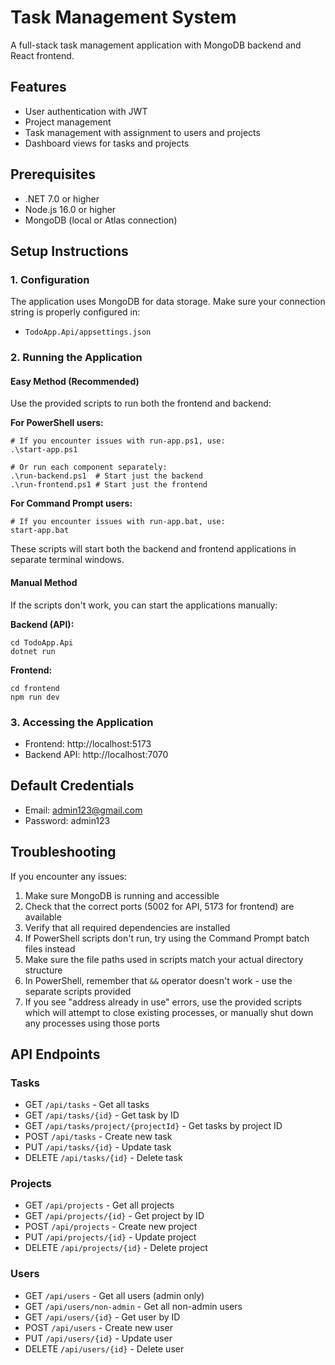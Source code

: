 # Task Management System

A full-stack task management application with MongoDB backend and React frontend.

## Features

- User authentication with JWT
- Project management
- Task management with assignment to users and projects
- Dashboard views for tasks and projects

## Prerequisites

- .NET 7.0 or higher
- Node.js 16.0 or higher
- MongoDB (local or Atlas connection)

## Setup Instructions

### 1. Configuration

The application uses MongoDB for data storage. Make sure your connection string is properly configured in:
- `TodoApp.Api/appsettings.json`

### 2. Running the Application

#### Easy Method (Recommended)

Use the provided scripts to run both the frontend and backend:

**For PowerShell users:**
```
# If you encounter issues with run-app.ps1, use:
.\start-app.ps1

# Or run each component separately:
.\run-backend.ps1  # Start just the backend
.\run-frontend.ps1 # Start just the frontend
```

**For Command Prompt users:**
```
# If you encounter issues with run-app.bat, use:
start-app.bat
```

These scripts will start both the backend and frontend applications in separate terminal windows.

#### Manual Method

If the scripts don't work, you can start the applications manually:

**Backend (API):**
```
cd TodoApp.Api
dotnet run
```

**Frontend:**
```
cd frontend
npm run dev
```

### 3. Accessing the Application

- Frontend: http://localhost:5173
- Backend API: http://localhost:7070

## Default Credentials

- Email: admin123@gmail.com
- Password: admin123

## Troubleshooting

If you encounter any issues:

1. Make sure MongoDB is running and accessible
2. Check that the correct ports (5002 for API, 5173 for frontend) are available
3. Verify that all required dependencies are installed
4. If PowerShell scripts don't run, try using the Command Prompt batch files instead
5. Make sure the file paths used in scripts match your actual directory structure
6. In PowerShell, remember that `&&` operator doesn't work - use the separate scripts provided
7. If you see "address already in use" errors, use the provided scripts which will attempt to close existing processes, or manually shut down any processes using those ports

## API Endpoints

### Tasks

- GET `/api/tasks` - Get all tasks
- GET `/api/tasks/{id}` - Get task by ID
- GET `/api/tasks/project/{projectId}` - Get tasks by project ID
- POST `/api/tasks` - Create new task
- PUT `/api/tasks/{id}` - Update task
- DELETE `/api/tasks/{id}` - Delete task

### Projects

- GET `/api/projects` - Get all projects
- GET `/api/projects/{id}` - Get project by ID
- POST `/api/projects` - Create new project
- PUT `/api/projects/{id}` - Update project
- DELETE `/api/projects/{id}` - Delete project

### Users

- GET `/api/users` - Get all users (admin only)
- GET `/api/users/non-admin` - Get all non-admin users
- GET `/api/users/{id}` - Get user by ID
- POST `/api/users` - Create new user
- PUT `/api/users/{id}` - Update user
- DELETE `/api/users/{id}` - Delete user 
